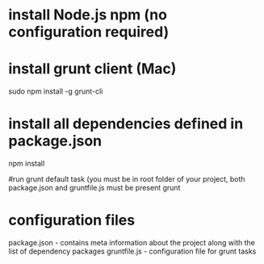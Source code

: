 # install Node.js npm (no configuration required)
# install grunt client (Mac)
sudo npm install -g grunt-cli

# install all dependencies defined in package.json
npm install
 
#run grunt default task (you must be in root folder of your project, both package.json and gruntfile.js must be present
grunt

# configuration files
package.json - contains meta information about the project along with the list of dependency packages
gruntfile.js - configuration file for grunt tasks

